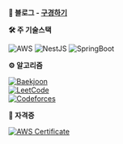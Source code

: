 **📝 블로그 - [구경하기](https://blog.taewan.link)**

**🛠️ 주 기술스택**

![AWS](https://img.shields.io/badge/-AWS-232F3E?style=for-the-badge&logo=amazonaws&logoColor=fff)
![NestJS](https://img.shields.io/badge/-NestJS-E0234D?style=for-the-badge&logo=nestjs&logoColor=fff)
![SpringBoot](https://img.shields.io/badge/-SpringBoot-6DB33F?style=for-the-badge&logo=spring&logoColor=fff)

**⚙️ 알고리즘**

[![Baekjoon](https://img.shields.io/badge/dynamic/json?style=for-the-badge&labelColor=black&color=%230079C4&label=Baekjoon|Solved&query=items[0].solvedCount&url=https://solved.ac/api/v3/search/user?query=fksk94)](https://solved.ac/profile/fksk94) <br/>
[![LeetCode](https://img.shields.io/badge/dynamic/json?style=for-the-badge&labelColor=black&color=%23ffa116&label=LeetCode|Solved&query=solved&url=https%3A%2F%2Fleetcode-badge.vercel.app%2Fapi%2Fusers%2FTaewan-Gu&logo=leetcode&logoColor=yellow)](https://leetcode.com/Taewan-Gu/)<br/>
[![Codeforces](https://img.shields.io/badge/-Specialist-04A79E?style=for-the-badge&labelColor=black&label=codeforces|level&logo=codeforces&logoColor=04A79E)](https://codeforces.com/profile/guading)



**🪪 자격증**

[![AWS Certificate](https://img.shields.io/badge/-AWS_Certificated_Developer_Associate-232f3e?style=round-square&logo=amazonaws&logoColor=ffffff&link=https://www.credly.com/badges/dedb275d-2387-43e9-a3e4-01451feac0e0/public_url)](https://www.credly.com/badges/dedb275d-2387-43e9-a3e4-01451feac0e0/public_url)
